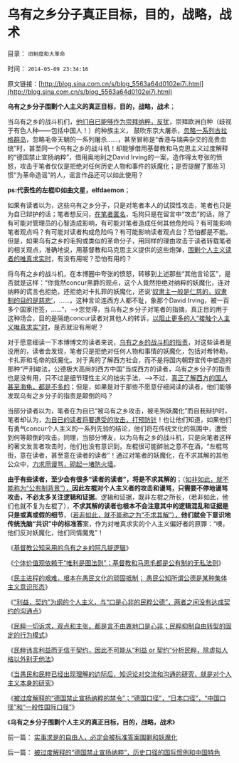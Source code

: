 # 乌有之乡分子真正目标，目的，战略，战术

目录： `旧制度和大革命` 

时间： `2014-05-09 23:34:16` 

原文链接：[http://blog.sina.com.cn/s/blog_5563a64d0102ei7i.html](http://blog.sina.com.cn/s/blog_5563a64d0102ei7i.html)

**乌有之乡分子围剿个人主义的真正目标，目的，战略，战术**；

当乌有之乡的战斗机们，[他们自已能够作为崇拜纳粹，反犹](../../../2010/7/10/中国传统愤青崇拜德国纳粹.md)，崇拜欧洲白种（歧视于有色人种——包括中国人！）的种族主义，
鼓吹东京大屠杀，[忽略一系列古拉格群岛](../../../2014/4/2/古拉格群岛的经济学定义是“国家奴隶制”.md)，忽略毛帝天朝的一系列屠杀……，甚至冒称是“香港与瑞典杂交的高贵血统”时，甚至同一个乌有之乡的战斗机！却能够借用基督教和马克思主义过度解释的“德国禁止宣扬纳粹”，借用奥地利之David
Irving的一案，造作得太夸张的愤怒，攻击于笔者仅仅是拒绝对任何历史人物和事件的妖魔化；是否提醒了那些习惯“为革命造谣”的人，谣言作品还可以如此使用？

**ps:代表性的左棍ID如曲文星，elfdaemon**；

如果有读者以为，这些乌有之乡分子，只是对笔者本人的试探性攻击，笔者也只是为自已辩护的话；笔者想反问，[在笔者匿名](../../../2013/7/3/匿名能够实话实说，很支持温李二总理的“冷”政策.md)，毛狗只是在留言中“攻击”的话，除了有可能对管理员的心智造成影响，有可能对笔者造成任何其他危险吗？有可能影响笔者观点吗？有可能对读者构成危险吗？有可能影响读者观点台？恐怕都是不能。但是，如果乌有之乡的毛狗或类似的革命分子，用同样的理由攻击于读者转载笔者的相关观点，准确地说，用基督教和马克思主义提供的这些炮弹，[围剿个人主义读者的唯真求实时](../../../2013/5/15/为什么毛棍能冒充基督徒，能挑动基督教围剿个人主义？.md)，有没有用呢？恐怕有用的？

将乌有之乡的战斗机，在本博圈中夸张的愤怒，转移到上述那些“其他言论区”，是否就是这样：“你竟然concur黑爵的观点，这个人竟然拒绝对纳粹的妖魔化，连对纳粹的谎言也拒绝，还拒绝对卡扎菲的妖魔化，还说‘[奴隶主一般是仁慈的，奴隶制的目的是慈悲’](../../../2013/3/16/奴隶制的道德标准，垄断人道主义解释的血酬.md)，……，这种言论连西方人都不耻，象那个David
Irving，被一百多个国家拒签，……”，——>您觉得，当乌有之乡分子对笔者的指摘，真正目的用于这种场合，目的是隔绝concur读者对其他人的转诉，[以阻止更多的人“接触个人主义唯真求实”时](../../../2013/8/29/围剿个体意识主权“绝对的腐败”的“不缺信仰”的歇斯底里.md)，是否就没有用呢？

对于愿意细读一下本博博文的读者来说，[乌有之乡的战斗机的指责](../../../2014/3/5/左棍的荒谬进化成合理的三个条件.md)，对这些读者是没用的，读者会发现，笔者只是拒绝对任何人物和事情的妖魔化，包括对希特勒，卡扎菲和毛帝的妖魔化。对于真的了解西方社会，而不是将国内朝野宣传中塑造的那种“严刑峻法，公德极大高尙的西方中国”当成西方的读者，乌有之乡分子的指责也是没有用，只不过是细节理性主义的拙劣手法，——>不过，[真正了解西方的国人甚至海龟，都是不多的](../../../2014/1/12/“为了团结说假话”是民主观念中的缺德；.md)；但是，如果是对于那些不愿意仔细阅读的读者，他们能够发现乌有之乡分子的指责是颠倒的吗？

当部分读者以为，笔者在为自已“被乌有之乡攻击，被毛狗妖魔化”而自我辩护时，笔者却认为，[为自已的读者将要遭受的攻击，打预防针](../../../2013/4/3/木异于林未必秀，人民群众必欲毁之.md)！也让他们知道，如果他们有勇气concur个人主义的一系列先验的结论，他们将在传统文化的氛围中，遭受到何等颠倒的攻击。同理，当部分博友，以为乌有之乡的战斗机，只是向笔者这样的著文发言者攻击时，他们也没有意识到，左棍很可能醉翁之意不在酒，“左棍骂街，意在读者，甚至意在读者的读者”！通过对笔者的妖魔化，在不求其解的其他公众中，[力求用谩骂，砌起一堵防火墙](../../../2013/2/14/政府一般容忍温和言论，围剿自由的是极左和民粹.md)。

**由于有些读者，至少会有很多“读者的读者”，将是不求其解的**；（[如非如此，就不能称为“公有制背景”），](../../../2012/11/20/基督教和传统文化对资本主义的围剿.md)**因此左棍对个人主义者的攻击和谩骂，只需要不停地谩骂攻击，不必太多关注逻辑和证据**。逻辑和证据，既非左棍之所长，（若非如此，他们也就不复为左棍了），**不求其解的读者也根本不会注意其中的逻辑混乱和证据是只是或真或假的细节**，（[若非如此，就不能称之为“不求其解”），](../../../2013/4/21/“口号代替理解”是左棍的同盟军.md)**他们就会下意识地传统洗脑“共识”中的标准答**案，作为对唯真求实的个人主义偏好者的原罪：“噢，他们反对妖魔化，他们同情魔鬼”！

《[基督教公知采用的乌有之乡的阿凡提逻辑](../../../2014/4/30/基督教公知的乌有之乡的阿凡提逻辑；.md)》

《[个体价值观依赖于“唯利是图法则”；基督教和马恩毛都是公有制的无私法则](../../../2014/5/1/看病难看病贵，因为中国的非公医疗的制度成本惊人.md)》

《[民主进程的艰难，根本在愚民文化的顽固抵制；
愚民公知所谓公德是某种集体主义意识形态](../../../2014/5/3/民主进程的艰难，根本在愚民文化的顽固抵制.md)》

《[“利益，契约”为纲的个人主义，与“口是心非的民粹公德”，两者之间没有达成契约的沟通点](../../../2014/5/4/民粹抵制任何契约！民粹诉求与自已无关，也与任何约法无关.md)》

《[民粹一切诉求，观点和主张，都是言不由衷地口是心非；民粹抑制自由转型的固定的行为模式](../../../2014/5/5/民粹一切诉求，观点和主张，都是言不由衷地口是心非；.md)》

《[民粹讳言利益而无信于契约，因此不可能从“利益
or 契约”分析民粹，除虚拟人格以外别无他法](../../../2014/5/6/民粹只是口是心非，民粹必定有自利的利益.md)》

《[当愚民和民粹已经出现理解的边际后，知识论对交流和沟通的研究，就是对个人主义本身的研究](../../../2014/5/7/民粹的主义就是反民主，如何令中国民主就能前进一大步；.md)》

《[被过度解释的“德国禁止宣扬纳粹的禁令”；“德国口径”，“日本口径”，“中国口径”和“一般性国际口径”](../../../2014/5/8/被过度解释的“德国禁止宣扬纳粹”，历史口径的国际惯例和中国特色.md)》

《**乌有之乡分子围剿个人主义的真正目标，目的，战略，战术**》

前一篇： [实事求是的自由人，必定会被标准答案围剿和妖魔化](../../../2014/5/10/实事求是的自由人，必定会被标准答案围剿和妖魔化.md)

后一篇： [被过度解释的“德国禁止宣扬纳粹”，历史口径的国际惯例和中国特色](../../../2014/5/8/被过度解释的“德国禁止宣扬纳粹”，历史口径的国际惯例和中国特色.md)

